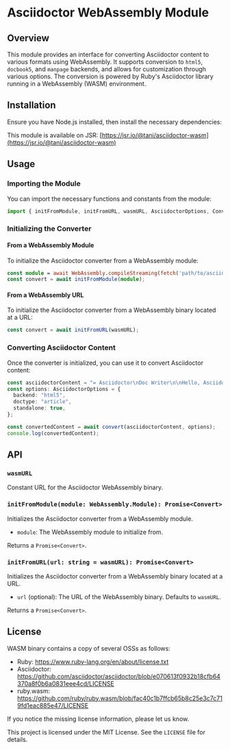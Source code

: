 # Asciidoctor WebAssembly Module

## Overview

This module provides an interface for converting Asciidoctor content to various formats using WebAssembly. It supports conversion to `html5`, `docbook5`, and `manpage` backends, and allows for customization through various options. The conversion is powered by Ruby's Asciidoctor library running in a WebAssembly (WASM) environment.

## Installation

Ensure you have Node.js installed, then install the necessary dependencies:

This module is available on JSR: [https://jsr.io/@tani/asciidoctor-wasm](https://jsr.io/@tani/asciidoctor-wasm)

## Usage

### Importing the Module

You can import the necessary functions and constants from the module:

```typescript
import { initFromModule, initFromURL, wasmURL, AsciidoctorOptions, Convert } from "@tani/asciidoctor-wasm";
```

### Initializing the Converter

#### From a WebAssembly Module

To initialize the Asciidoctor converter from a WebAssembly module:

```typescript
const module = await WebAssembly.compileStreaming(fetch('path/to/asciidoctor.wasm'));
const convert = await initFromModule(module);
```

#### From a WebAssembly URL

To initialize the Asciidoctor converter from a WebAssembly binary located at a URL:

```typescript
const convert = await initFromURL(wasmURL);
```

### Converting Asciidoctor Content

Once the converter is initialized, you can use it to convert Asciidoctor content:

```typescript
const asciidoctorContent = "= Asciidoctor\nDoc Writer\n\nHello, Asciidoctor!";
const options: AsciidoctorOptions = {
  backend: "html5",
  doctype: "article",
  standalone: true,
};

const convertedContent = await convert(asciidoctorContent, options);
console.log(convertedContent);
```

## API

### `wasmURL`

Constant URL for the Asciidoctor WebAssembly binary.

### `initFromModule(module: WebAssembly.Module): Promise<Convert>`

Initializes the Asciidoctor converter from a WebAssembly module.

* `module`: The WebAssembly module to initialize from.

Returns a `Promise<Convert>`.

### `initFromURL(url: string = wasmURL): Promise<Convert>`

Initializes the Asciidoctor converter from a WebAssembly binary located at a URL.

* `url` (optional): The URL of the WebAssembly binary. Defaults to `wasmURL`.

Returns a `Promise<Convert>`.

## License

WASM binary contains a copy of several OSSs as follows:

- Ruby: https://www.ruby-lang.org/en/about/license.txt
- Asciidoctor: https://github.com/asciidoctor/asciidoctor/blob/e070613f0932b18cfb64370a8f0b6a0831eee4cd/LICENSE
- ruby.wasm: https://github.com/ruby/ruby.wasm/blob/fac40c1b7ffcb65b8c25e3c7c719fd1eac885e47/LICENSE

If you notice the missing license information, please let us know.

This project is licensed under the MIT License. See the `LICENSE` file for details.
